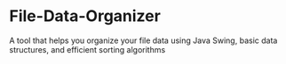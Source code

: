 # File-Data-Organizer
A tool that helps you organize your file data using Java Swing, basic data structures, and efficient sorting algorithms

